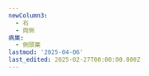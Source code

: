 ```yaml
---
newColumn3:
  - 右
  - 両側
病巣:
  - 側頭葉
lastmod: '2025-04-06'
last_edited: 2025-02-27T00:00:00.000Z
---
```




